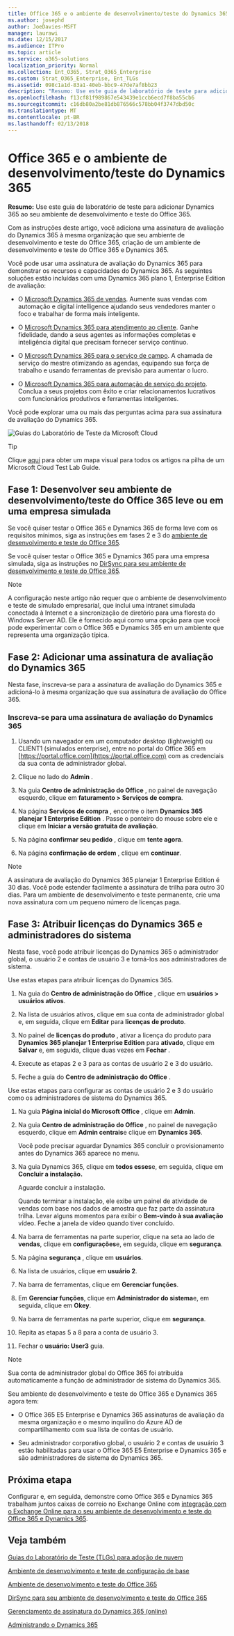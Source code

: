 ```yaml
---
title: Office 365 e o ambiente de desenvolvimento/teste do Dynamics 365
ms.author: josephd
author: JoeDavies-MSFT
manager: laurawi
ms.date: 12/15/2017
ms.audience: ITPro
ms.topic: article
ms.service: o365-solutions
localization_priority: Normal
ms.collection: Ent_O365, Strat_O365_Enterprise
ms.custom: Strat_O365_Enterprise, Ent_TLGs
ms.assetid: 098c1a1d-83a1-40eb-bbc9-47de7af8bb23
description: "Resumo: Use este guia de laboratório de teste para adicionar Dynamics 365 ao seu ambiente de desenvolvimento e teste do Office 365."
ms.openlocfilehash: f13cf81f989867e543439e1ccb6ecd7f8ba55cb6
ms.sourcegitcommit: c16db80a2be81db876566c578bb04f3747dbd50c
ms.translationtype: MT
ms.contentlocale: pt-BR
ms.lasthandoff: 02/13/2018
---
```

# <a name="office-365-and-dynamics-365-devtest-environment"></a>Office 365 e o ambiente de desenvolvimento/teste do Dynamics 365

 **Resumo:** Use este guia de laboratório de teste para adicionar Dynamics 365 ao seu ambiente de desenvolvimento e teste do Office 365.
  
Com as instruções deste artigo, você adiciona uma assinatura de avaliação do Dynamics 365 à mesma organização que seu ambiente de desenvolvimento e teste do Office 365, criação de um ambiente de desenvolvimento e teste do Office 365 e Dynamics 365.
  
Você pode usar uma assinatura de avaliação do Dynamics 365 para demonstrar os recursos e capacidades do Dynamics 365. As seguintes soluções estão incluídas com uma Dynamics 365 plano 1, Enterprise Edition de avaliação:
  
- O [Microsoft Dynamics 365 de vendas](https://www.microsoft.com/dynamics365/sales). Aumente suas vendas com automação e digital intelligence ajudando seus vendedores manter o foco e trabalhar de forma mais inteligente.
    
- O [Microsoft Dynamics 365 para atendimento ao cliente](https://www.microsoft.com/dynamics365/customer-service). Ganhe fidelidade, dando a seus agentes as informações completas e inteligência digital que precisam fornecer serviço contínuo.
    
- O [Microsoft Dynamics 365 para o serviço de campo](https://www.microsoft.com/dynamics365/field-service). A chamada de serviço do mestre otimizando as agendas, equipando sua força de trabalho e usando ferramentas de previsão para aumentar o lucro.
    
- O [Microsoft Dynamics 365 para automação de serviço do projeto](https://www.microsoft.com/en-us/dynamics365/project-service-automation). Conclua a seus projetos com êxito e criar relacionamentos lucrativos com funcionários produtivos e ferramentas inteligentes.
    
Você pode explorar uma ou mais das perguntas acima para sua assinatura de avaliação do Dynamics 365.
  
![Guias do Laboratório de Teste da Microsoft Cloud](images/24ad0d1b-3274-40fb-972a-b8188b7268d1.png)
  
> [!TIP]
> Clique [aqui](http://aka.ms/catlgstack) para obter um mapa visual para todos os artigos na pilha de um Microsoft Cloud Test Lab Guide.
  
## <a name="phase-1-build-out-your-lightweight-or-simulated-enterprise-office-365-devtest-environment"></a>Fase 1: Desenvolver seu ambiente de desenvolvimento/teste do Office 365 leve ou em uma empresa simulada

Se você quiser testar o Office 365 e Dynamics 365 de forma leve com os requisitos mínimos, siga as instruções em fases 2 e 3 do [ambiente de desenvolvimento e teste do Office 365](office-365-dev-test-environment.md).
  
Se você quiser testar o Office 365 e Dynamics 365 para uma empresa simulada, siga as instruções no [DirSync para seu ambiente de desenvolvimento e teste do Office 365](dirsync-for-your-office-365-dev-test-environment.md).
  
> [!NOTE]
> A configuração neste artigo não requer que o ambiente de desenvolvimento e teste de simulado empresarial, que inclui uma intranet simulada conectada à Internet e a sincronização de diretório para uma floresta do Windows Server AD. Ele é fornecido aqui como uma opção para que você pode experimentar com o Office 365 e Dynamics 365 em um ambiente que representa uma organização típica. 
  
## <a name="phase-2-add-a-dynamics-365-trial-subscription"></a>Fase 2: Adicionar uma assinatura de avaliação do Dynamics 365

Nesta fase, inscreva-se para a assinatura de avaliação do Dynamics 365 e adicioná-lo à mesma organização que sua assinatura de avaliação do Office 365.
  
### <a name="sign-up-for-a-dynamics-365-trial-subscription"></a>Inscreva-se para uma assinatura de avaliação do Dynamics 365

1. Usando um navegador em um computador desktop (lightweight) ou CLIENT1 (simulados enterprise), entre no portal do Office 365 em [https://portal.office.com](https://portal.office.com) com as credenciais da sua conta de administrador global.
    
2. Clique no lado do **Admin** .
    
3. Na guia **Centro de administração do Office** , no painel de navegação esquerdo, clique em **faturamento > Serviços de compra**.
    
4. Na página **Serviços de compra** , encontre o item **Dynamics 365 planejar 1 Enterprise Edition** . Passe o ponteiro do mouse sobre ele e clique em **Iniciar a versão gratuita de avaliação**.
    
5. Na página **confirmar seu pedido** , clique em **tente agora**.
    
6. Na página **confirmação de ordem** , clique em **continuar**.
    
> [!NOTE]
> A assinatura de avaliação do Dynamics 365 planejar 1 Enterprise Edition é 30 dias. Você pode estender facilmente a assinatura de trilha para outro 30 dias. Para um ambiente de desenvolvimento e teste permanente, crie uma nova assinatura com um pequeno número de licenças paga. 
  
## <a name="phase-3-assign-dynamics-365-licenses-and-system-administrators"></a>Fase 3: Atribuir licenças do Dynamics 365 e administradores do sistema

Nesta fase, você pode atribuir licenças do Dynamics 365 o administrador global, o usuário 2 e contas de usuário 3 e torná-los aos administradores de sistema.
  
Use estas etapas para atribuir licenças do Dynamics 365.
  
1. Na guia do **Centro de administração do Office** , clique em **usuários > usuários ativos**.
    
2. Na lista de usuários ativos, clique em sua conta de administrador global e, em seguida, clique em **Editar** para **licenças de produto**.
    
3. No painel de **licenças do produto** , ativar a licença do produto para **Dynamics 365 planejar 1 Enterprise Edition** para **ativado**, clique em **Salvar** e, em seguida, clique duas vezes em **Fechar** .
    
4. Execute as etapas 2 e 3 para as contas de usuário 2 e 3 do usuário.
    
5. Feche a guia do **Centro de administração do Office** .
    
Use estas etapas para configurar as contas de usuário 2 e 3 do usuário como os administradores de sistema do Dynamics 365.
  
1. Na guia **Página inicial do Microsoft Office** , clique em **Admin**.
    
2. Na guia **Centro de administração do Office** , no painel de navegação esquerdo, clique em **Admin centrais**e clique em **Dynamics 365**.
    
    Você pode precisar aguardar Dynamics 365 concluir o provisionamento antes do Dynamics 365 aparece no menu.
    
3. Na guia Dynamics 365, clique em **todos esses**e, em seguida, clique em **Concluir a instalação.**
    
    Aguarde concluir a instalação.
    
    Quando terminar a instalação, ele exibe um painel de atividade de vendas com base nos dados de amostra que faz parte da assinatura trilha. Levar alguns momentos para exibir o **Bem-vindo à sua avaliação** vídeo. Feche a janela de vídeo quando tiver concluído.
    
4. Na barra de ferramentas na parte superior, clique na seta ao lado de **vendas**, clique em **configurações**e, em seguida, clique em **segurança**.
    
5. Na página **segurança** , clique em **usuários**.
    
6. Na lista de usuários, clique em **usuário 2**.
    
7. Na barra de ferramentas, clique em **Gerenciar funções**.
    
8. Em **Gerenciar funções**, clique em **Administrador do sistema**e, em seguida, clique em **Okey**.
    
9. Na barra de ferramentas na parte superior, clique em **segurança**.
    
10. Repita as etapas 5 a 8 para a conta de usuário 3.
    
11. Fechar o **usuário: User3** guia.
    
> [!NOTE]
> Sua conta de administrador global do Office 365 foi atribuída automaticamente a função de administrador de sistema do Dynamics 365. 
  
Seu ambiente de desenvolvimento e teste do Office 365 e Dynamics 365 agora tem:
  
- O Office 365 E5 Enterprise e Dynamics 365 assinaturas de avaliação da mesma organização e o mesmo inquilino do Azure AD de compartilhamento com sua lista de contas de usuário.
    
- Seu administrador corporativo global, o usuário 2 e contas de usuário 3 estão habilitadas para usar o Office 365 E5 Enterprise e Dynamics 365 e são administradores de sistema do Dynamics 365.
    
## <a name="next-step"></a>Próxima etapa

Configurar e, em seguida, demonstre como Office 365 e Dynamics 365 trabalham juntos caixas de correio no Exchange Online com [integração com o Exchange Online para o seu ambiente de desenvolvimento e teste do Office 365 e Dynamics 365](exchange-online-integration-for-your-office-365-and-dynamics-365-dev-test-enviro.md).
  
## <a name="see-also"></a>Veja também

[Guias do Laboratório de Teste (TLGs) para adoção de nuvem](cloud-adoption-test-lab-guides-tlgs.md)
  
[Ambiente de desenvolvimento e teste de configuração de base](base-configuration-dev-test-environment.md)
  
[Ambiente de desenvolvimento e teste do Office 365](office-365-dev-test-environment.md)
  
[DirSync para seu ambiente de desenvolvimento e teste do Office 365](dirsync-for-your-office-365-dev-test-environment.md)

[Gerenciamento de assinatura do Dynamics 365 (online)](https://technet.microsoft.com/library/jj679903.aspx)
  
[Administrando o Dynamics 365](https://technet.microsoft.com/library/dn531101.aspx)


